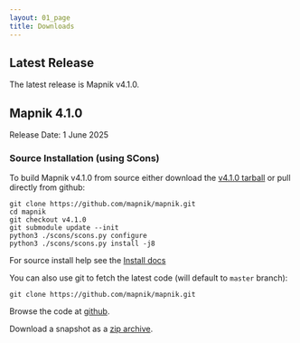 ```yaml
---
layout: 01_page
title: Downloads
---
```


## Latest Release

The latest release is Mapnik v4.1.0.

## Mapnik 4.1.0

Release Date: 1 June 2025

### Source Installation (using SCons)

To build Mapnik v4.1.0 from source either download the [v4.1.0 tarball](https://github.com/mapnik/mapnik/releases/download/v4.1.0/mapnik-v4.1.0.tar.bz2) or pull directly from github:

    git clone https://github.com/mapnik/mapnik.git
    cd mapnik
    git checkout v4.1.0
    git submodule update --init
    python3 ./scons/scons.py configure
    python3 ./scons/scons.py install -j8

For source install help see the [Install docs](https://github.com/mapnik/mapnik/blob/v4.1.0/INSTALL.md)

You can also use git to fetch the latest code (will default to `master` branch):

    git clone https://github.com/mapnik/mapnik.git

Browse the code at [github](https://github.com/mapnik/mapnik).

Download a snapshot as a [zip archive](https://github.com/mapnik/mapnik/archive/master.zip).
